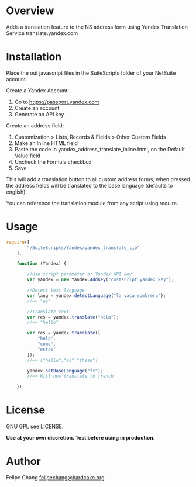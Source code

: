 # Overview
 Adds a translation feature to the NS address form using Yandex Translation Service translate.yandex.com
 
# Installation
Place the out javascript files in the SuiteScripts folder of your NetSuite account.

Create a Yandex Account:
1. Go to https://passport.yandex.com
2. Create an account
3. Generate an API key

Create an address field:
1. Customization > Lists, Records & Fields > Other Custom Fields
2. Make an Inline HTML field
3. Paste the code in yandex_address_translate_inline.html, on the Default Value field
4. Uncheck the Formula checkbox
5. Save 

This will add a translation button to all custom address forms, when pressed the address fields will be 
translated to the base language (defaults to english). 

You can reference the translation module from any script using require.

 

# Usage
```javascript
require([
        "/SuiteScripts/Yandex/yandex_translate_lib"
    ],

    function (Yandex) {

        //Use script parameter or Yandex API key
        var yandex = new Yandex.AddKey("custscript_yandex_key");

        //Detect text language
        var lang = yandex.detectLanguage("la vaca sombrero");
        //=> "es"

        //Translate text
        var res = yandex.translate("hola");
        //=> "hello"

        var res = yandex.translate([
            "hola",
            "como",
            "estas"
        ]);
        //=> ["hello","as","these"]

        yandex.setBaseLanguage("fr");
        //=> Will now translate to french

    });

```

# License
GNU GPL see LICENSE.

**Use at your own discretion. Test before using in production.**

# Author
Felipe Chang <felipechang@hardcake.org>
